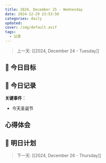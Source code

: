 ```yaml
---
title: 2024, December 25 - Wednesday
date: 2024-12-29 23:53:50
categories: daily
updated: 
cover: /img/default.avif
tags:
  - 记录
---
```


> 上一天: [[2024, December 24 - Tuesday]]
## 🌟 今日目标 



## 📝 今日记录

**关键事件**：
- 今天圣诞节

心得体会
- 

## 🔮 明日计划


> 下一天:  [[2024, December 26 - Thursday]]